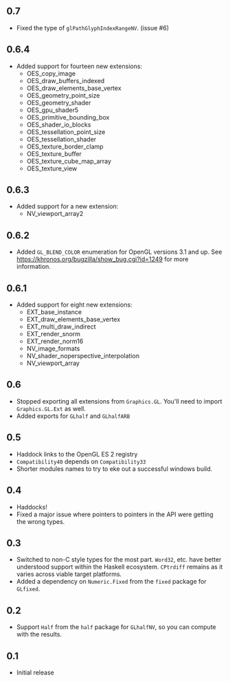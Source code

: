 0.7
---
* Fixed the type of `glPathGlyphIndexRangeNV`. (issue #6)

0.6.4
-----
* Added support for fourteen new extensions:
  * OES_copy_image
  * OES_draw_buffers_indexed
  * OES_draw_elements_base_vertex
  * OES_geometry_point_size
  * OES_geometry_shader
  * OES_gpu_shader5
  * OES_primitive_bounding_box
  * OES_shader_io_blocks
  * OES_tessellation_point_size
  * OES_tessellation_shader
  * OES_texture_border_clamp
  * OES_texture_buffer
  * OES_texture_cube_map_array
  * OES_texture_view

0.6.3
-----
* Added support for a new extension:
  * NV_viewport_array2

0.6.2
-----
* Added `GL_BLEND_COLOR` enumeration for OpenGL versions 3.1 and up. See https://khronos.org/bugzilla/show_bug.cgi?id=1249 for more information.

0.6.1
-----
* Added support for eight new extensions:
  * EXT_base_instance
  * EXT_draw_elements_base_vertex
  * EXT_multi_draw_indirect
  * EXT_render_snorm
  * EXT_render_norm16
  * NV_image_formats
  * NV_shader_noperspective_interpolation
  * NV_viewport_array

0.6
---
* Stopped exporting all extensions from `Graphics.GL`. You'll need to import `Graphics.GL.Ext` as well.
* Added exports for `GLhalf` and `GLhalfARB`

0.5
---
* Haddock links to the OpenGL ES 2 registry
* `Compatibility40` depends on `Compatibility33`
* Shorter modules names to try to eke out a successful windows build.

0.4
---
* Haddocks!
* Fixed a major issue where pointers to pointers in the API were getting the wrong types.

0.3
---
* Switched to non-C style types for the most part. `Word32`, etc. have better understood support within the Haskell ecosystem. `CPtrdiff` remains as it varies across viable target platforms.
* Added a dependency on `Numeric.Fixed` from the `fixed` package for `GLfixed`.

0.2
---
* Support `Half` from the `half` package for `GLhalfNV`, so you can compute with the results.

0.1
---
* Initial release
